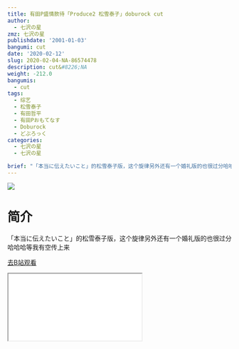```yaml
---
title: 有田P盛情款待「Produce2 松雪泰子」doburock cut
author:
  - 七沢の星
zmz: 七沢の星
publishdate: '2001-01-03'
bangumi: cut
date: '2020-02-12'
slug: 2020-02-04-NA-86574478
description: cut&#8226;NA
weight: -212.0
bangumis:
  - cut
tags:
  - 综艺
  - 松雪泰子
  - 有田哲平
  - 有田Pおもてなす
  - Doburock
  - どぶろっく
categories:
  - 七沢の星
  - 七沢の星

brief: "「本当に伝えたいこと」的松雪泰子版，这个旋律另外还有一个婚礼版的也很过分哈哈哈等我有空传上来"
---
```

![](https://raw.githubusercontent.com/tcgriffith/owaraisite/master/static/tmpimg/03e7e6515eb6e45035c92023fbdf3875ea707a3c.jpg.480.jpg)
# 简介  
「本当に伝えたいこと」的松雪泰子版，这个旋律另外还有一个婚礼版的也很过分哈哈哈等我有空传上来  

[去B站观看](https://www.bilibili.com/video/av86574478/)
<div class ="resp-container"><iframe class="testiframe" src="//player.bilibili.com/player.html?aid=86574478"", scrolling="no", allowfullscreen="true" > </iframe></div> 
